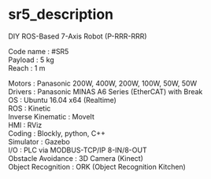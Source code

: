 # sr5_description
DIY ROS-Based 7-Axis Robot (P-RRR-RRR)

Code name : #SR5\
Payload : 5 kg\
Reach : 1 m

Motors : Panasonic 200W, 400W, 200W, 100W, 50W, 50W\
Drivers : Panasonic MINAS A6 Series (EtherCAT) with Break\
OS : Ubuntu 16.04 x64 (Realtime)\
ROS : Kinetic\
Inverse Kinematic : MoveIt\
HMI : RViz\
Coding : Blockly, python, C++\
Simulator : Gazebo\
I/O : PLC via MODBUS-TCP/IP 8-IN/8-OUT\
Obstacle Avoidance : 3D Camera (Kinect)\
Object Recognition : ORK (Object Recognition Kitchen)
